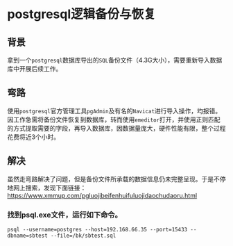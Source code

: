 # postgresql逻辑备份与恢复

## 背景
拿到一个`postgresql`数据库导出的`SQL`备份文件（4.3G大小），需要重新导入数据库中开展后续工作。
## 弯路
使用`postgresql`官方管理工具`pgAdmin`及有名的`Navicat`进行导入操作，均报错。因工作急需将备份文件恢复到数据库，转而使用`emeditor`打开，并使用正则匹配的方式提取需要的字段，再导入数据库，因数据量庞大，硬件性能有限，整个过程花费将近3个小时。
## 解决
虽然走弯路解决了问题，但是备份文件所承载的数据信息仍未完整呈现。于是不停地网上搜索，发现下面链接：https://www.xmmup.com/pgluojibeifenhuifuluojidaochudaoru.html
### 找到psql.exe文件，运行如下命令。
`psql --username=postgres --host=192.168.66.35 --port=15433 --dbname=sbtest --file=/bk/sbtest.sql`
